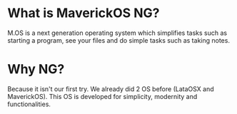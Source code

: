 # What is MaverickOS NG?
 M.OS is a next generation operating system which simplifies tasks such as starting a program, see your files and do simple tasks such as taking notes.

# Why NG?
 Because it isn't our first try.
 We already did 2 OS before (LataOSX and MaverickOS).
 This OS is developed for simplicity, modernity and functionalities.
